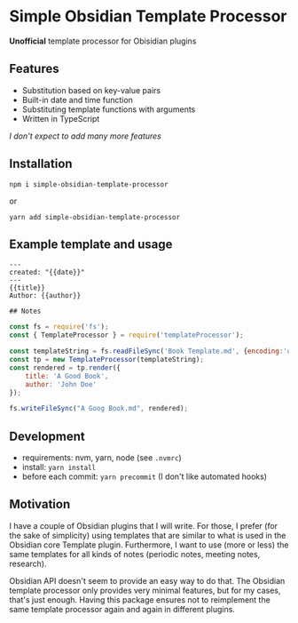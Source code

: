 # Simple Obsidian Template Processor

**Unofficial** template processor for Obisidian plugins

## Features

- Substitution based on key-value pairs
- Built-in date and time function
- Substituting template functions with arguments
- Written in TypeScript

*I don't expect to add many more features*

## Installation

```shell
npm i simple-obsidian-template-processor
```
or
```shell
yarn add simple-obsidian-template-processor
```

## Example template and usage

```
---
created: "{{date}}"
---
{{title}}
Author: {{author}}

## Notes
```

```javascript
const fs = require('fs');
const { TemplateProcessor } = require('templateProcessor');

const templateString = fs.readFileSync('Book Template.md', {encoding:'utf8', flag:'r'});
const tp = new TemplateProcessor(templateString);
const rendered = tp.render({
    title: 'A Good Book',
    author: 'John Doe'
});

fs.writeFileSync("A Goog Book.md", rendered);
```

## Development

- requirements: nvm, yarn, node (see `.nvmrc`)
- install: `yarn install`
- before each commit: `yarn precommit` (I don't like automated hooks)

## Motivation

I have a couple of Obsidian plugins that I will write.
For those, I prefer (for the sake of simplicity) using templates that are similar to what is used in the Obsidian core Template plugin.
Furthermore, I want to use (more or less) the same templates for all kinds of notes (periodic notes, meeting notes, research).

Obsidian API doesn't seem to provide an easy way to do that.
The Obsidian template processor only provides very minimal features, but for my cases, that's just enough.
Having this package ensures not to reimplement the same template processor again
and again in different plugins.
